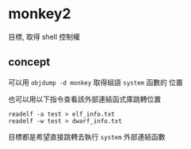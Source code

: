 # monkey2

目標, 取得 shell 控制權

## concept

可以用 `objdump -d monkey` 取得組語 `system` 函數的 位置

也可以用以下指令查看該外部連結函式庫跳轉位置

```
readelf -a test > elf_info.txt
readelf -w test > dwarf_info.txt
```

目標都是希望直接跳轉去執行 `system` 外部連結函數
